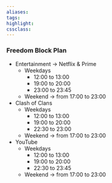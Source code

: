 ```yaml
---
aliases:  
tags:
highlight:  
cssclass:
---
```


### Freedom Block Plan
- Entertainment → Netflix & Prime
	- Weekdays 
		- 12:00 to 13:00
		- 19:00 to 20:00
		- 23:00 to 23:45
	- Weekend → from 17:00 to 23:00
- Clash of Clans
	- Weekdays 
		- 12:00 to 13:00
		- 19:00 to 20:00
		- 22:30 to 23:00
	- Weekend → from 17:00 to 23:00 
- YouTube
	- Weekdays
		- 12:00 to 13:00
		- 19:00 to 20:00
		- 22:30 to 23:45
	- Weekend → from 17:00 to 23:00